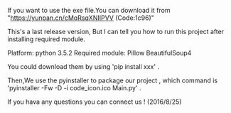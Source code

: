 If you want to use the exe file.You can download it from "https://yunpan.cn/cMqRsqXNIIPVV (Code:1c96)"

This's a last release version,
But I can tell you how to run this project after installing required module.

Platform:
	python 3.5.2
Required module:
	Pillow
	BeautifulSoup4
	
You could download them by using 'pip install xxx' .

Then,We use the pyinstaller to package our project , 
which command is 'pyinstaller -Fw -D -i code_icon.ico Main.py' .


If you hava any questions you can connect us ! (2016/8/25)

